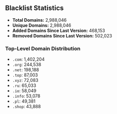 ## Blacklist Statistics

- **Total Domains:** 2,988,046
- **Unique Domains:** 2,988,046
- **Added Domains Since Last Version:** 468,153
- **Removed Domains Since Last Version:** 502,023

### Top-Level Domain Distribution

-  `.com`: 1,402,204
-  `.org`: 244,538
-  `.net`: 198,188
-  `.top`: 87,003
-  `.xyz`: 72,083
-  `.ru`: 65,033
-  `.io`: 58,049
-  `.info`: 53,078
-  `.pl`: 49,381
-  `.shop`: 43,888

